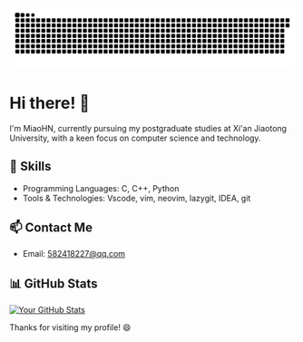 
<!--   green snake -->
![MiaoHN's github activity graph](https://raw.githubusercontent.com/MiaoHN/MiaoHN/output/github-contribution-grid-snake.svg)

# Hi there! 👋

I'm MiaoHN, currently pursuing my postgraduate studies at Xi'an Jiaotong University, with a keen focus on computer science and technology.

## 🔧 Skills

- Programming Languages: C, C++, Python
- Tools & Technologies: Vscode, vim, neovim, lazygit, IDEA, git

## 📫 Contact Me

- Email: 582418227@qq.com

## 📊 GitHub Stats

[![Your GitHub Stats](https://github-readme-stats.vercel.app/api?username=MiaoHN&show_icons=true&hide_title=true)](https://github.com/MiaoHN)

Thanks for visiting my profile! 😄
